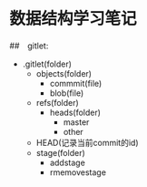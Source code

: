 # 数据结构学习笔记
##　gitlet:
- .gitlet(folder)
  - objects(folder)
    - commmit(file)
    - blob(file)
  - refs(folder)
    - heads(folder)
      - master
      - other
  - HEAD(记录当前commit的id)
  - stage(folder)
    - addstage
    - rmemovestage